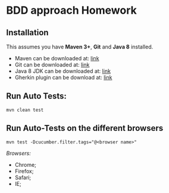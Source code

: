 # BDD approach Homework

## Installation
This assumes you have **Maven 3+**, **Git** and **Java 8** installed.

* Maven can be downloaded at: [link](http://maven.apache.org/download.html)
* Git can be downloaded at: [link](http://git-scm.com/download)
* Java 8 JDK can be downloaded at: [link](http://www.oracle.com/technetwork/java/javase/downloads/jdk8-downloads-2133151.html)
* Gherkin plugin can be download at: [link](https://plugins.jetbrains.com/plugin/9164-gherkin/)
## Run Auto Tests:

```
mvn clean test
```
## Run Auto-Tests on the different browsers

```
mvn test -Dcucumber.filter.tags="@<browser name>"
```

*Browsers:*
* Chrome;
* Firefox;
* Safari;
* IE;